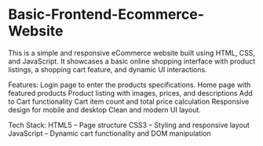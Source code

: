 # Basic-Frontend-Ecommerce-Website
This is a simple and responsive eCommerce website built using HTML, CSS, and JavaScript. It showcases a basic online shopping interface with product listings, a shopping cart feature, and dynamic UI interactions.

Features:
Login page to enter the products specifications.
Home page with featured products
Product listing with images, prices, and descriptions
Add to Cart functionality
Cart item count and total price calculation
Responsive design for mobile and desktop
Clean and modern UI layout.

Tech Stack:
HTML5 – Page structure
CSS3 – Styling and responsive layout
JavaScript – Dynamic cart functionality and DOM manipulation
